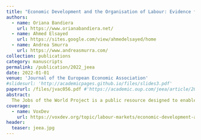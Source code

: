 ```yaml
---
title: "Economic Development and the Organisation of Labour: Evidence from the Jobs of the World Project"
authors:
  - name: Oriana Bandiera
    url: https://www.orianabandiera.net/
  - name: Ahmed Elsayed
    url: https://sites.google.com/view/ahmedelsayed/home
  - name: Andrea Smurra
    url: https://www.andreasmurra.com/
collection: publications
category: manuscripts
permalink: /publication/2022_jeea
date: 2022-01-01
venue: 'Journal of the European Economic Association'
#slidesurl: 'http://academicpages.github.io/files/slides3.pdf'
paperurl: /files/jvac056.pdf #'https://academic.oup.com/jeea/article/20/6/2226/6763595'
abstract: 
  The Jobs of the World Project is a public resource designed to enable research on jobs and poverty across and within countries over the entire development spectrum. At its core is a new dataset assembled by harmonising Demographic and Health Surveys (DHS) and National Censuses (IPUMS) for all countries and all years after 1990 where data is available. The current version covers 115 countries, observed four times on average. We use the data to show how the nature of jobs and their allocation vary within countries by wealth and gender and across countries by stages of development. We discuss evidence that shows how disparities at the micro level lead to a misuse of human potential that links individual poverty to national income.
coverage:
  - name: VoxDev
    url: https://voxdev.org/topic/labour-markets/economic-development-and-organisation-labour
header:
  teaser: jeea.jpg
---
```

